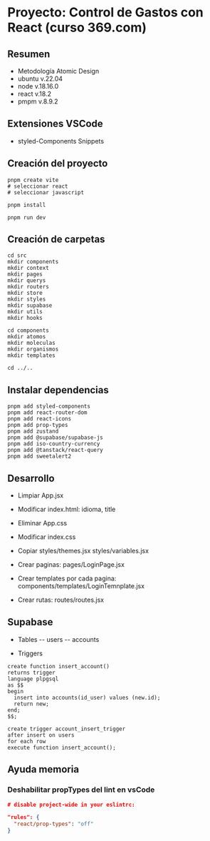 # Proyecto: Control de Gastos con React (curso 369.com)

## Resumen

- Metodología Atomic Design
- ubuntu v.22.04
- node v.18.16.0
- react v.18.2
- pmpm v.8.9.2

## Extensiones VSCode

- styled-Components Snippets

## Creación del proyecto

```pwd
pnpm create vite
# seleccionar react
# seleccionar javascript 

pnpm install

pnpm run dev
```

## Creación de carpetas

```pwd
cd src
mkdir components
mkdir context
mkdir pages
mkdir querys
mkdir routers
mkdir store
mkdir styles
mkdir supabase
mkdir utils
mkdir hooks

cd components
mkdir atomos
mkdir moleculas
mkdir organismos
mkdir templates

cd ../..
```

## Instalar dependencias

```pwd
pnpm add styled-components  
pnpm add react-router-dom
pnpm add react-icons
pnpm add prop-types
pnpm add zustand
pnpm add @supabase/supabase-js
pnpm add iso-country-currency
pnpm add @tanstack/react-query
pnpm add sweetalert2
```

## Desarrollo

- Limpiar App.jsx
- Modificar index.html: idioma, title
- Eliminar App.css
- Modificar index.css
- Copiar styles/themes.jsx styles/variables.jsx

- Crear paginas: pages/LoginPage.jsx
- Crear templates por cada pagina: components/templates/LoginTemnplate.jsx
- Crear rutas: routes/routes.jsx

## Supabase

- Tables
    -- users
    -- accounts

- Triggers

```plpsql
create function insert_account() 
returns trigger
language plpgsql
as $$
begin
  insert into accounts(id_user) values (new.id);
  return new;
end;
$$;

create trigger account_insert_trigger
after insert on users
for each row
execute function insert_account();
```

## Ayuda memoria

### Deshabilitar propTypes del lint en vsCode

```json
# disable project-wide in your eslintrc:

"rules": {
  "react/prop-types": "off"
}
```
